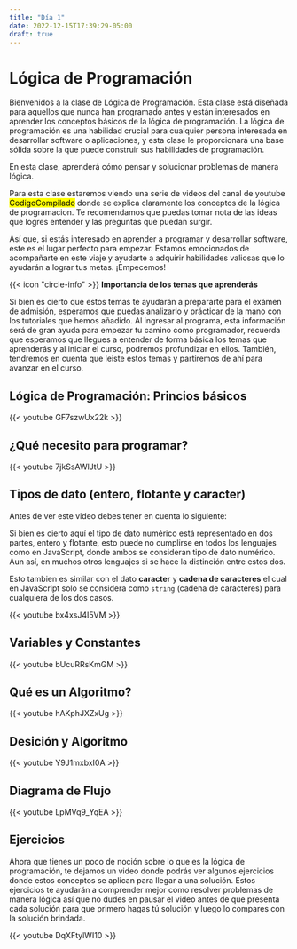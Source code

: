 ```yaml
---
title: "Día 1"
date: 2022-12-15T17:39:29-05:00
draft: true
---
```


# Lógica de Programación

Bienvenidos a la clase de Lógica de Programación. Esta clase está diseñada para aquellos que nunca han programado antes y están interesados en aprender los conceptos básicos de la lógica de programación. La lógica de programación es una habilidad crucial para cualquier persona interesada en desarrollar software o aplicaciones, y esta clase le proporcionará una base sólida sobre la que puede construir sus habilidades de programación.

En esta clase, aprenderá cómo pensar y solucionar problemas de manera lógica.

Para esta clase estaremos viendo una serie de videos del canal de youtube <mark>CodigoCompilado</mark> donde se explica claramente los conceptos de la lógica de programacion. Te recomendamos que puedas tomar nota de las ideas que logres entender y las preguntas que puedan surgir.

Así que, si estás interesado en aprender a programar y desarrollar software, este es el lugar perfecto para empezar. Estamos emocionados de acompañarte en este viaje y ayudarte a adquirir habilidades valiosas que lo ayudarán a lograr tus metas. ¡Empecemos!

<div class="flex flex-col px-4 py-2 mb-8 text-base rounded-md bg-primary-100 dark:bg-primary-900">
  <div style="gap: 1rem;" class="flex items-center ltr:pr-3 rtl:pl-3 text-primary-400">
    <span>{{< icon "circle-info" >}}</span>
    <b>Importancia de los temas que aprenderás</b>
  </div>
  <span class="dark:text-neutral-300">

  Si bien es cierto que estos temas te ayudarán a prepararte para el exámen de admisión, esperamos que puedas analizarlo y prácticar de la mano con los tutoriales que hemos añadido. Al ingresar al programa, esta información será de gran ayuda para empezar tu camino como programador, recuerda que esperamos que llegues a entender de forma básica los temas que aprenderás y al iniciar el curso, podremos profundizar en ellos. También, tendremos en cuenta que leiste estos temas y partiremos de ahí para avanzar en el curso.
  </span>
</div>

## Lógica de Programación: Princios básicos

{{< youtube GF7szwUx22k >}}

## ¿Qué necesito para programar?

{{< youtube 7jkSsAWlJtU >}}

## Tipos de dato (entero, flotante y caracter)

Antes de ver este video debes tener en cuenta lo siguiente:

Si bien es cierto aquí el tipo de dato numérico está representado en dos partes, entero y flotante, esto puede no cumplirse en todos los lenguajes como en JavaScript, donde ambos se consideran tipo de dato numérico. Aun así, en muchos otros lenguajes si se hace la distinción entre estos dos.

Esto tambien es similar con el dato **caracter** y **cadena de caracteres** el cual en JavaScript solo se considera como `string` (cadena de caracteres) para cualquiera de los dos casos.

{{< youtube bx4xsJ4I5VM >}}

## Variables y Constantes

{{< youtube bUcuRRsKmGM >}}

## Qué es un Algoritmo?

{{< youtube hAKphJXZxUg >}}

## Desición y Algoritmo

{{< youtube Y9J1mxbxI0A >}}

## Diagrama de Flujo

{{< youtube LpMVq9_YqEA >}}

## Ejercicios

Ahora que tienes un poco de noción sobre lo que es la lógica de programación, te dejamos un video donde podrás ver algunos ejercicios donde estos conceptos se aplican para llegar a una solución. Estos ejercicios te ayudarán a comprender mejor como resolver problemas de manera lógica así que no dudes en pausar el video antes de que presenta cada solución para que primero hagas tú solución y luego lo compares con la solución brindada.

{{< youtube DqXFtylWI10 >}}
